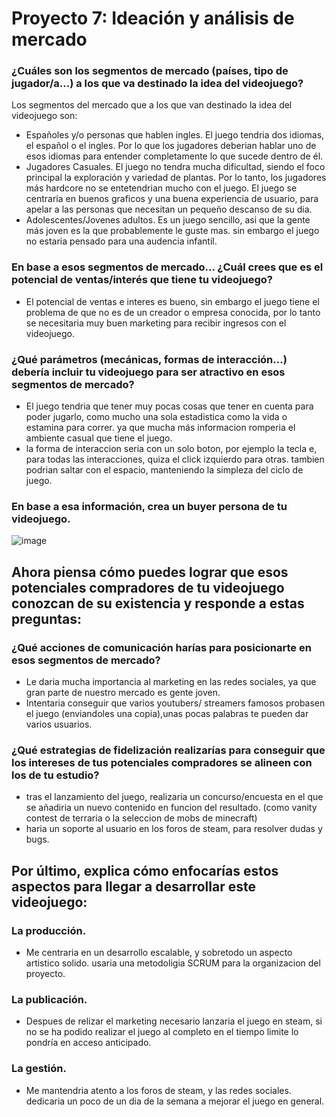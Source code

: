 # Proyecto 7: Ideación y análisis de mercado
### ¿Cuáles son los segmentos de mercado (países, tipo de jugador/a...) a los que va destinado la idea del videojuego?
Los segmentos del mercado que a los que van destinado la idea del videojuego son:
- Españoles y/o personas que hablen ingles. El juego tendria dos idiomas, el español o el ingles. Por lo que los jugadores deberian hablar uno de esos idiomas para entender completamente lo que sucede dentro de él.
- Jugadores Casuales. El juego no tendra mucha dificultad, siendo el foco principal la exploración y variedad de plantas. Por lo tanto, los jugadores más hardcore no se entetendrian mucho con el juego. El juego se centraria en buenos graficos y una buena experiencia de usuario, para apelar a las personas que necesitan un pequeño descanso de su dia.
- Adolescentes/Jovenes adultos. Es un juego sencillo, asi que la gente más joven es la que probablemente le guste mas. sin embargo el juego no estaria pensado para una audencia infantil. 

### En base a esos segmentos de mercado... ¿Cuál crees que es el potencial de ventas/interés que tiene tu videojuego?
- El potencial de ventas e interes es bueno, sin embargo el juego tiene el problema de que no es de un creador o empresa conocida, por lo tanto se necesitaria muy buen marketing para recibir ingresos con el videojuego.


### ¿Qué parámetros (mecánicas, formas de interacción...) debería incluir tu videojuego para ser atractivo en esos segmentos de mercado?

- El juego tendria que tener muy pocas cosas que tener en cuenta para poder jugarlo, como mucho una sola estadistica como la vida o estamina para correr. ya que mucha más informacion romperia el ambiente casual que tiene el juego.
- la forma de interaccion seria con un solo boton, por ejemplo la tecla e, para todas las interacciones, quiza el click izquierdo para otras. tambien podrian saltar con el espacio, manteniendo la simpleza del ciclo de juego.

### En base a esa información, crea un buyer persona de tu videojuego.
![image](https://user-images.githubusercontent.com/80592025/225839484-cd08c99d-c761-4108-9a13-16028bc23a69.png)

## Ahora piensa cómo puedes lograr que esos potenciales compradores de tu videojuego conozcan de su existencia y responde a estas preguntas:

### ¿Qué acciones de comunicación harías para posicionarte en esos segmentos de mercado?

- Le daria mucha importancia al marketing en las redes sociales, ya que gran parte de nuestro mercado es gente joven.
- Intentaria conseguir que varios youtubers/ streamers famosos probasen el juego (enviandoles una copia),unas pocas palabras te pueden dar varios usuarios.
### ¿Qué estrategias de fidelización realizarías para conseguir que los intereses de tus potenciales compradores se alineen con los de tu estudio?
- tras el lanzamiento del juego, realizaria un concurso/encuesta en el que se añadiria un nuevo contenido en funcion del resultado. (como vanity contest de terraria o la seleccion de mobs de minecraft)
- haria un soporte al usuario en los foros de steam, para resolver dudas y bugs.
## Por último, explica cómo enfocarías estos aspectos para llegar a desarrollar este videojuego:
### La producción.
- Me centraria en un desarrollo escalable, y sobretodo un aspecto artistico solido. usaria una metodoligia SCRUM para la organizacion del proyecto.
### La publicación.
- Despues de relizar el marketing necesario lanzaria el juego en steam, si no se ha podido realizar el juego al completo en el tiempo limite lo pondría en acceso anticipado.
### La gestión.
- Me mantendria atento a los foros de steam, y las redes sociales. dedicaria un poco de un dia de la semana a mejorar el juego en general.
